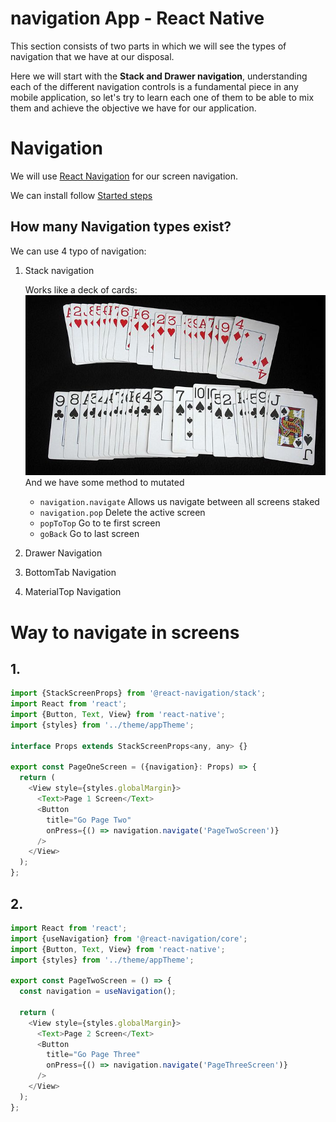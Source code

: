 # navigation App - React Native

This section consists of two parts in which we will see the types of navigation that we have at our disposal.

Here we will start with the **Stack and Drawer navigation**, understanding each of the different navigation controls is a fundamental piece in any mobile application, so let's try to learn each one of them to be able to mix them and achieve the objective we have for our application.

# Navigation

We will use [React Navigation](https://reactnavigation.org/docs/stack-navigator/) for our screen navigation.

We can install follow [Started steps](https://reactnavigation.org/docs/getting-started)

## How many Navigation types exist?

We can use 4 typo of navigation:

1. Stack navigation

   Works like a deck of cards:
   ![Deck of cards](./src/img/deck-of-cards.png)
   And we have some method to mutated

   - `navigation.navigate` Allows us navigate between all screens staked
   - `navigation.pop` Delete the active screen
   - `popToTop` Go to te first screen
   - `goBack` Go to last screen

2. Drawer Navigation
3. BottomTab Navigation
4. MaterialTop Navigation

# Way to navigate in screens

## 1.

```js
import {StackScreenProps} from '@react-navigation/stack';
import React from 'react';
import {Button, Text, View} from 'react-native';
import {styles} from '../theme/appTheme';

interface Props extends StackScreenProps<any, any> {}

export const PageOneScreen = ({navigation}: Props) => {
  return (
    <View style={styles.globalMargin}>
      <Text>Page 1 Screen</Text>
      <Button
        title="Go Page Two"
        onPress={() => navigation.navigate('PageTwoScreen')}
      />
    </View>
  );
};
```

## 2.

```js
import React from 'react';
import {useNavigation} from '@react-navigation/core';
import {Button, Text, View} from 'react-native';
import {styles} from '../theme/appTheme';

export const PageTwoScreen = () => {
  const navigation = useNavigation();

  return (
    <View style={styles.globalMargin}>
      <Text>Page 2 Screen</Text>
      <Button
        title="Go Page Three"
        onPress={() => navigation.navigate('PageThreeScreen')}
      />
    </View>
  );
};
```
